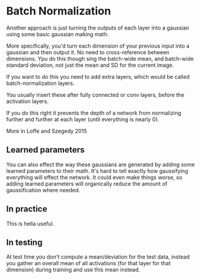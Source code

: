 # Batch Normalization

Another approach is just turning the outputs of each layer into a gaussian using some basic gaussian making math.

More specifically, you'd turn each dimension of your previous input into a gaussian and then output it. No need to cross-reference between dimensions. Ypu do this though sing the batch-wide mean, and batch-wide standard deviation, not just the mean and SD for the current image.

If you want to do this you need to add extra layers, which would be called batch-normalization layers.

You usually insert these after fully connected or conv layers, before the activation layers.

If you do this right it prevents the depth of a network from normalizing further and further at each layer (until everything is nearly 0).

More in Loffe and Szegedy 2015

## Learned parameters

You can also effect the way these gaussians are generated by adding some learned parameters to their math. It's hard to tell exactly how gaussifying everything will effect the network. It could even make things worse, so adding learned parameters will organically reduce the amount of gaussification where needed.

## In practice

This is hella useful.


## In testing

At test time you don't compute a mean/deviation for the test data, instead you gather an overall mean of all activations (for that layer for that dimension) during training and use this mean instead.